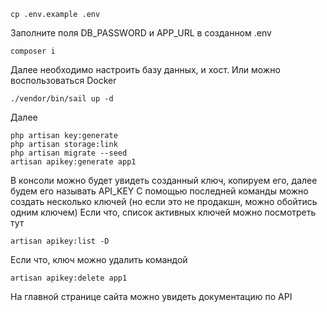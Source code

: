 ```
cp .env.example .env
```
Заполните поля
DB_PASSWORD
и
APP_URL
в созданном .env

```
composer i
```

Далее необходимо настроить базу данных, и хост. Или можно воспользоваться Docker
```
./vendor/bin/sail up -d
```
Далее
```
php artisan key:generate
php artisan storage:link
php artisan migrate --seed
artisan apikey:generate app1
```
В консоли можно будет увидеть созданный ключ, копируем его, далее будем его называть API_KEY
С помощью последней команды можно создать несколько ключей (но если это не продакшн, можно обойтись одним ключем)
Если что, список активных ключей можно посмотреть тут
```
artisan apikey:list -D
```
Если что, ключ можно удалить командой
```
artisan apikey:delete app1
```
На главной странице сайта можно увидеть документацию по API